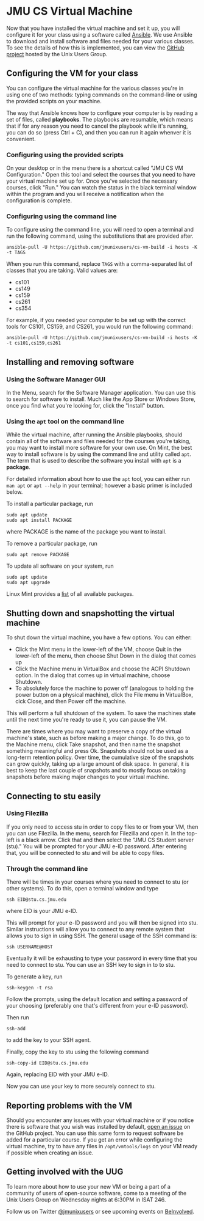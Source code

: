 # JMU CS Virtual Machine

Now that you have installed the virtual machine and set it up, you will configure
it for your class using a software called [Ansible](https://ansible.com).
We use Ansible to download and install software and files needed for your various
classes. To see the details of how this is implemented, you can view the
[GitHub project](https://github.com/jmunixusers/cs-vm-build) hosted by the
Unix Users Group.

## Configuring the VM for your class

You can configure the virtual machine for the various classes you're in using
one of two methods: typing commands on the command-line or using the provided
scripts on your machine.

The way that Ansible knows how to configure your computer is by reading a set
of files, called **playbooks**. The playbooks are resumable, which means that if
for any reason you need to cancel the playbook while it's running, you can do
so (press Ctrl + C), and then you can run it again whenver it is convenient.

### Configuring using the provided scripts

On your desktop or in the menu there is a shortcut called "JMU CS VM
Configuration." Open this tool and select the courses that you need to have
your virtual machine set up for. Once you've selected the necessary courses,
click "Run." You can watch the status in the black terminal window within the
program and you will receive a notification when the configuration is complete.

### Configuring using the command line

To configure using the command line, you will need to open a terminal and run
the following command, using the substitutions that are provided after.

```
ansible-pull -U https://github.com/jmunixusers/cs-vm-build -i hosts -K -t TAGS
```

When you run this command, replace `TAGS` with a comma-separated list of classes
that you are taking. Valid values are:

- cs101
- cs149
- cs159
- cs261
- cs354

For example, if you needed your computer to be set up with the correct tools for
CS101, CS159, and CS261, you would run the following command:

```
ansible-pull -U https://github.com/jmunixusers/cs-vm-build -i hosts -K -t cs101,cs159,cs261
```

## Installing and removing software

### Using the Software Manager GUI

In the Menu, search for the Software Manager application. You can use this to
search for software to install. Much like the App Store or Windows Store, once
you find what you're looking for, click the "Install" button.

### Using the `apt` tool on the command line

While the virtual machine, after running the Ansible playbooks, should contain
all of the software and files needed for the courses you're taking, you may want
to install more software for your own use. On Mint, the best way to install
software is by using the command line and utility called `apt`. The term that
is used to describe the software you install with `apt` is a **package**.

For detailed information about how to use the `apt` tool, you can either run
`man apt` or `apt --help` in your terminal; however a basic primer is included
below.

To install a particular package, run

```
sudo apt update
sudo apt install PACKAGE
```

where PACKAGE is the name of the package you want to install.

To remove a particular package, run

```
sudo apt remove PACKAGE
```

To update all software on your system, run

```
sudo apt update
sudo apt upgrade
```

Linux Mint provides a [list](http://packages.linuxmint.com/list.php?release=Sylvia)
of all available packages.

## Shutting down and snapshotting the virtual machine

To shut down the virtual machine, you have a few options. You can either:

- Click the Mint menu in the lower-left of the VM, choose Quit in the lower-left
of the menu, then choose Shut Down in the dialog that comes up
- Click the Machine menu in VirtualBox and choose the ACPI Shutdown option. In
the dialog that comes up in virtual machine, choose Shutdown.
- To absolutely force the machine to power off (analogous to holding the power
button on a physical machine), click the File menu in VirtualBox, cick Close,
and then Power off the machine.

This will perform a full shutdown of the system. To save the machines state until
the next time you're ready to use it, you can pause the VM.

There are times where you may want to preserve a copy of the virtual machine's
state, such as before making a major change. To do this, go to the Machine menu,
click Take snapshot, and then name the snapshot something meaningful and press Ok.
Snapshots should not be used as a long-term retention policy. Over time, the
cumulative size of the snapshots can grow quickly, taking up a large amount of
disk space. In general, it is best to keep the last couple of snapshots and to
mostly focus on taking snapshots before making major changes to your virtual
machine.

## Connecting to stu easily

### Using Filezilla

If you only need to access stu in order to copy files to or from your VM, then
you can use Filezilla. In the menu, search for Filezilla and open it. In the
top-left is a black arrow. Click that and then select the
"JMU CS Student server (stu)." You will be prompted for your JMU e-ID password.
After entering that, you will be connected to stu and will be able to copy
files.

### Through the command line

There will be times in your courses where you need to connect to stu (or other
systems). To do this, open a terminal window and type

```
ssh EID@stu.cs.jmu.edu
```

where EID is your JMU e-ID.

This will prompt for your e-ID password and you will then be signed into stu.
Similar instructions will allow you to connect to any remote system that allows
you to sign in using SSH. The general usage of the SSH command is:

```
ssh USERNAME@HOST
```

Eventually it will be exhausting to type your password in every time that you
need to connect to stu. You can use an SSH key to sign in to to stu.

To generate a key, run

```
ssh-keygen -t rsa
```

Follow the prompts, using the default location and setting a password of your
choosing (preferably one that's different from your e-ID password).

Then run

```
ssh-add
```

to add the key to your SSH agent.

Finally, copy the key to stu using the following command

```
ssh-copy-id EID@stu.cs.jmu.edu
```

Again, replacing EID with your JMU e-ID.

Now you can use your key to more securely connect to stu.

## Reporting problems with the VM

Should you encounter any issues with your virtual machine or if you notice
there is software that you wish was installed by default,
[open an issue](https://github.com/jmunixusers/cs-vm-build/issues/new) on the
GitHub project. You can use this same form to request software be added for a
particular course. If you get an error while configuring the virtual machine,
try to have any files in `/opt/vmtools/logs` on your VM ready if possible when
creating an issue.

## Getting involved with the UUG

To learn more about how to use your new VM or being a part of a community of
users of open-source software, come to a meeting of the Unix Users Group on
Wednesday nights at 6:30PM in ISAT 246.

Follow us on Twitter [@jmunixusers](https://twitter.com/jmunixusers) or see
upcoming events on [BeInvolved](https://beinvolved.jmu.edu/organization/uug).


